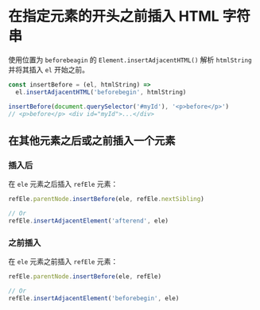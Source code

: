 # 在指定元素的开头之前插入 HTML 字符串

使用位置为 `beforebeagin` 的 `Element.insertAdjacentHTML()` 解析 `htmlString` 并将其插入 `el` 开始之前。

```js
const insertBefore = (el, htmlString) =>
  el.insertAdjacentHTML('beforebegin', htmlString)

insertBefore(document.querySelector('#myId'), '<p>before</p>')
// <p>before</p> <div id="myId">...</div>
```

## 在其他元素之后或之前插入一个元素

### 插入后

在 `ele` 元素之后插入 `refEle` 元素：

```js
refEle.parentNode.insertBefore(ele, refEle.nextSibling)

// Or
refEle.insertAdjacentElement('afterend', ele)
```

### 之前插入

在 `ele` 元素之前插入 `refEle` 元素：

```js
refEle.parentNode.insertBefore(ele, refEle)

// Or
refEle.insertAdjacentElement('beforebegin', ele)
```
